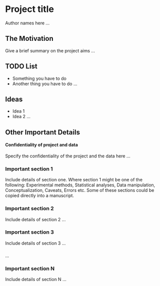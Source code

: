 # Project title

Author names here ...


## The Motivation

Give a brief summary on the project aims ...


## TODO List

* Something you have to do
* Another thing you have to do
...

## Ideas

* Idea 1
* Idea 2
...


## Other Important Details

#### Confidentiality of project and data

Specify the confidentiality of the project and the data here ...

### Important section 1

Include details of section one. Where section 1 might be one of the following: Experimental methods, Statistical analyses, Data manipulation, Conceptualization, Caveats, Errors etc. Some of these sections could be copied directly into a manuscript.

### Important section 2

Include details of section 2 ...

### Important section 3

Include details of section 3 ...

###
...
###

### Important section N

Include details of section N ...